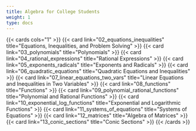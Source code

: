 ```yaml
---
title: Algebra for College Students
weight: 1
type: docs
---
```


{{< cards cols="1" >}}
{{< card link="02_equations_inequalities" title="Equations, Inequalities, and Problem Solving" >}}
{{< card link="03_polynomials" title="Polynomials" >}}
{{< card link="04_rational_expressions" title="Rational Expressions" >}}
{{< card link="05_exponents_radicals" title="Exponents and Radicals" >}}
{{< card link="06_quadratic_equations" title="Quadratic Equations and Inequalities" >}}
{{< card link="07_linear_equations_two_vars" title="Linear Equations and Inequalities in Two Variables" >}}
{{< card link="08_functions" title="Functions" >}}
{{< card link="09_polynomial_rational_functions" title="Polynomial and Rational Functions" >}}
{{< card link="10_exponential_log_functions" title="Exponential and Logarithmic Functions" >}}
{{< card link="11_systems_of_equations" title="Systems of Equations" >}}
{{< card link="12_matrices" title="Algebra of Matrices" >}}
{{< card link="13_conic_sections" title="Conic Sections" >}}
{{< /cards >}}
